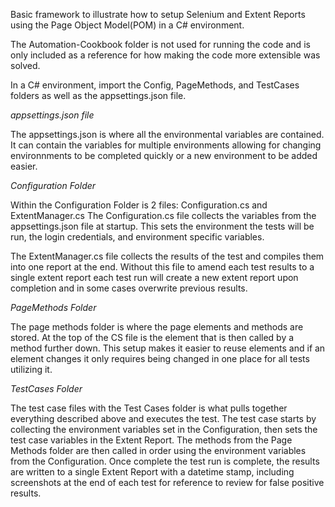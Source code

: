 Basic framework to illustrate how to setup Selenium and Extent Reports using the Page Object Model(POM) in a C# environment.


The Automation-Cookbook folder is not used for running the code and is only included as a reference for how making the code more extensible was solved. 

In a C# environment, import the Config, PageMethods, and TestCases folders as well as the appsettings.json file. 

*appsettings.json file*

The appsettings.json is where all the environmental variables are contained.  It can contain the variables for multiple environments allowing for changing environnments to be completed quickly or a new environment to be added easier. 

*Configuration Folder*

Within the Configuration Folder is 2 files: Configuration.cs and ExtentManager.cs
The Configuration.cs file collects the variables from the appsettings.json file at startup.  This sets the environment the tests will be run, the login credentials, and environment specific variables. 

The ExtentManager.cs file collects the results of the test and compiles them into one report at the end.  Without this file to amend each test results to a single extent report each test run will create a new extent report upon completion and in some cases overwrite previous results. 

*PageMethods Folder*

The page methods folder is where the page elements and methods are stored. At the top of the CS file is the element that is then called by a method further down. This setup makes it easier to reuse elements and if an element changes it only requires being changed in one place for all tests utilizing it.

*TestCases Folder*

The test case files with the Test Cases folder is what pulls together everything described above and executes the test. The test case starts by collecting the environment variables set in the Configuration, then sets the test case variables in the Extent Report. The methods from the Page Methods folder are then called in order using the environment variables from the Configuration.  Once complete the test run is complete, the results are written to a single Extent Report with a datetime stamp, including screenshots at the end of each test for reference to review for false positive results. 
